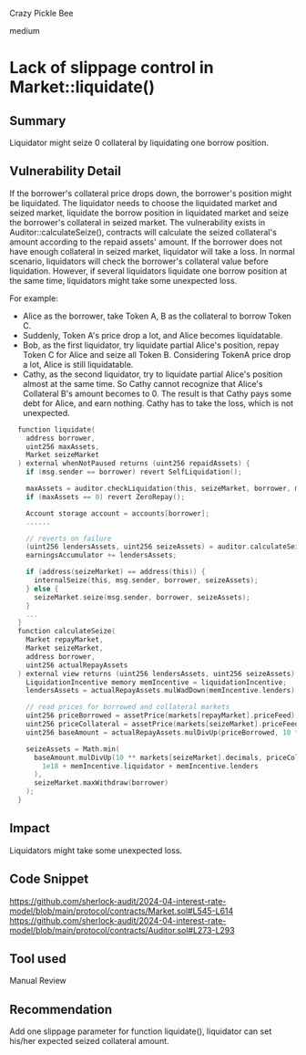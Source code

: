 Crazy Pickle Bee

medium

# Lack of slippage control in Market::liquidate()

## Summary
Liquidator might seize 0 collateral by liquidating one borrow position.

## Vulnerability Detail
If the borrower's collateral price drops down, the borrower's position might be liquidated. The liquidator needs to choose the liquidated market and seized market, liquidate the borrow position in liquidated market and seize the borrower's collateral in seized market.
The vulnerability exists in Auditor::calculateSeize(), contracts will calculate the seized collateral's amount according to the repaid assets' amount. If the borrower does not have enough collateral in seized market, liquidator will take a loss. In normal scenario, liquidators will check the borrower's collateral value before liquidation. However, if several liquidators liquidate one borrow position at the same time, liquidators might take some unexpected loss.

For example:
- Alice as the borrower, take Token A, B as the collateral to borrow Token C.
- Suddenly, Token A's price drop a lot, and Alice becomes liquidatable. 
- Bob, as the first liquidator, try liquidate partial Alice's position, repay Token C for Alice and seize all Token B. Considering TokenA price drop a lot, Alice is still liquidatable.
- Cathy, as the second liquidator, try to liquidate partial Alice's position almost at the same time. So Cathy cannot recognize that Alice's Collateral B's amount becomes to 0. The result is that Cathy pays some debt for Alice, and earn nothing. Cathy has to take the loss, which is not unexpected.

```c
  function liquidate(
    address borrower,
    uint256 maxAssets,
    Market seizeMarket
  ) external whenNotPaused returns (uint256 repaidAssets) {
    if (msg.sender == borrower) revert SelfLiquidation();

    maxAssets = auditor.checkLiquidation(this, seizeMarket, borrower, maxAssets);
    if (maxAssets == 0) revert ZeroRepay();

    Account storage account = accounts[borrower];
    ......

    // reverts on failure
    (uint256 lendersAssets, uint256 seizeAssets) = auditor.calculateSeize(this, seizeMarket, borrower, repaidAssets);
    earningsAccumulator += lendersAssets;

    if (address(seizeMarket) == address(this)) {
      internalSeize(this, msg.sender, borrower, seizeAssets);
    } else {
      seizeMarket.seize(msg.sender, borrower, seizeAssets);
    }
    ...
  }
  function calculateSeize(
    Market repayMarket,
    Market seizeMarket,
    address borrower,
    uint256 actualRepayAssets
  ) external view returns (uint256 lendersAssets, uint256 seizeAssets) {
    LiquidationIncentive memory memIncentive = liquidationIncentive;
    lendersAssets = actualRepayAssets.mulWadDown(memIncentive.lenders);

    // read prices for borrowed and collateral markets
    uint256 priceBorrowed = assetPrice(markets[repayMarket].priceFeed);
    uint256 priceCollateral = assetPrice(markets[seizeMarket].priceFeed);
    uint256 baseAmount = actualRepayAssets.mulDivUp(priceBorrowed, 10 ** markets[repayMarket].decimals);

    seizeAssets = Math.min(
      baseAmount.mulDivUp(10 ** markets[seizeMarket].decimals, priceCollateral).mulWadUp(
        1e18 + memIncentive.liquidator + memIncentive.lenders
      ),
      seizeMarket.maxWithdraw(borrower)
    );
  }

```

## Impact
Liquidators might take some unexpected loss.

## Code Snippet
https://github.com/sherlock-audit/2024-04-interest-rate-model/blob/main/protocol/contracts/Market.sol#L545-L614
https://github.com/sherlock-audit/2024-04-interest-rate-model/blob/main/protocol/contracts/Auditor.sol#L273-L293

## Tool used

Manual Review

## Recommendation
Add one slippage parameter for function liquidate(), liquidator can set his/her expected seized collateral amount.
